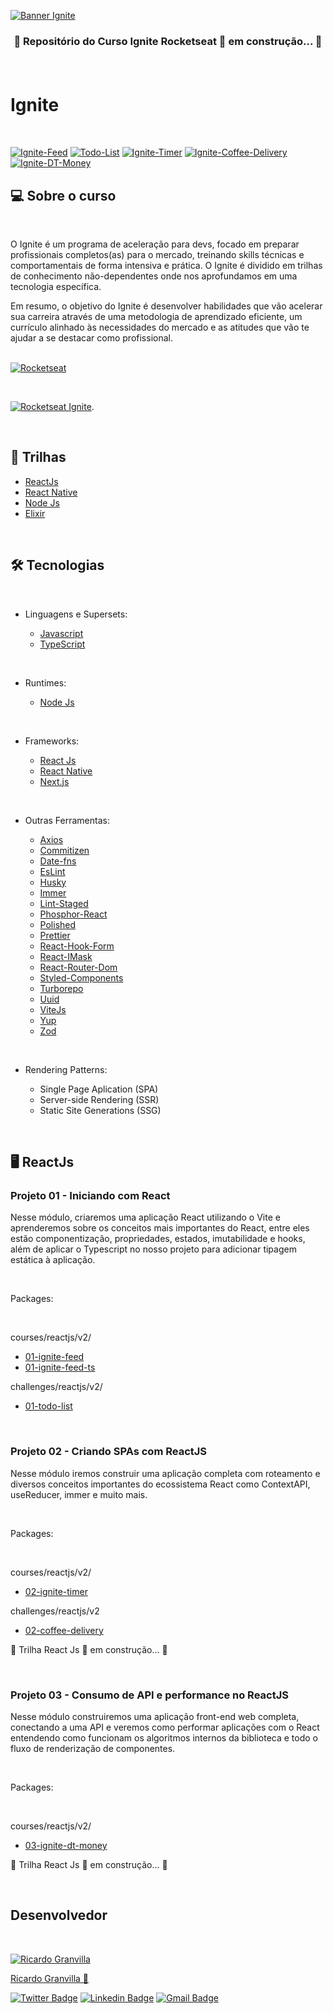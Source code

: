 [![Banner Ignite](./assets/banners/banner-ignite.png)](https://home.devtrails.com.br/)

<h3 align="center">
🚧 Repositório do Curso Ignite Rocketseat 🚀 em construção... 🚧
<p>&nbsp;</p>

</h3>

# Ignite

<p>&nbsp;</p>

[![Ignite-Feed](./assets/cover-ignite-feed-250px.png)](https://github.com/rgranvilla/Ignite/tree/master/courses/reactjs/v2/01-ignite-feed-ts)
[![Todo-List](./assets/cover-ignite-todo-list-250px.png)](https://github.com/rgranvilla/Ignite/tree/master/challenges/reactjs/v2/01-todo-list)
[![Ignite-Timer](./assets/cover-ignite-timer-250px.png)](https://github.com/rgranvilla/Ignite/tree/master/courses/reactjs/v2/02-ignite-timer)
[![Ignite-Coffee-Delivery](./assets/cover-ignite-coffee-delivery-250px.png)](https://github.com/rgranvilla/Ignite/tree/master/challenges/reactjs/v2/02-coffee-delivery)
[![Ignite-DT-Money](./assets/dt-money/cover-dt-money-250px.png)]()

## 💻 **Sobre o curso**

<br>

O Ignite é um programa de aceleração para devs, focado em preparar profissionais completos(as) para o mercado, treinando skills técnicas e comportamentais de forma intensiva e prática. O Ignite é dividido em trilhas de conhecimento não-dependentes onde nos aprofundamos em uma tecnologia específica.

Em resumo, o objetivo do Ignite é desenvolver habilidades que vão acelerar sua carreira através de uma metodologia de aprendizado eficiente, um currículo alinhado às necessidades do mercado e as atitudes que vão te ajudar a se destacar como profissional.
<br>
<br>

[![Rocketseat](./assets/rocketseat.svg)](https://www.rocketseat.com.br/)

<p>&nbsp;</p>

[![Rocketseat Ignite](./assets/ignite.svg)](https://lp.rocketseat.com.br/ignite?&).

<p>&nbsp;</p>

## 📖 **Trilhas**

- [ReactJs](#-reactjs)
- [React Native](#-react-native)
- [Node Js](#-nodejs)
- [Elixir](#-elixir)
  <br>

<p>&nbsp;</p>

## 🛠 Tecnologias

<p>&nbsp;</p>

- Linguagens e Supersets:

  - [Javascript](https://developer.mozilla.org/pt-BR/docs/Web/JavaScript)
  - [TypeScript](https://www.typescriptlang.org/)
  <p>&nbsp;</p>

- Runtimes:

  - [Node Js](https://nodejs.org/pt-br/)
  <p>&nbsp;</p>

- Frameworks:

  - [React Js](https://pt-br.reactjs.org/)
  - [React Native](https://reactnative.dev/)
  - [Next.js](https://nextjs.org/)
  <p>&nbsp;</p>

- Outras Ferramentas:

  - [Axios](https://axios-http.com/)
  - [Commitizen](https://commitizen-tools.github.io/commitizen/)
  - [Date-fns](https://date-fns.org/)
  - [EsLint](https://eslint.org/)
  - [Husky](https://typicode.github.io/husky/#/)
  - [Immer](https://immerjs.github.io/immer/)
  - [Lint-Staged](https://github.com/okonet/lint-staged#readme)
  - [Phosphor-React](https://phosphoricons.com/)
  - [Polished](https://polished.js.org/)
  - [Prettier](https://prettier.io/)
  - [React-Hook-Form](https://react-hook-form.com/)
  - [React-IMask](https://imask.js.org/)
  - [React-Router-Dom](https://github.com/remix-run/react-router/blob/main/docs/start/tutorial.md)
  - [Styled-Components](https://styled-components.com/)
  - [Turborepo](https://turborepo.org/)
  - [Uuid](https://github.com/uuidjs/uuid#readme)
  - [ViteJs](https://vitejs.dev/)
  - [Yup](https://github.com/jquense/yup#readme)
  - [Zod](https://zod.dev/)
    <p>&nbsp;</p>

- Rendering Patterns:
  - Single Page Aplication (SPA)
  - Server-side Rendering (SSR)
  - Static Site Generations (SSG)
  <p>&nbsp;</p>

## 🖥 ReactJs

### Projeto 01 - Iniciando com React

Nesse módulo, criaremos uma aplicação React utilizando o Vite e aprenderemos sobre os conceitos mais importantes do React, entre eles estão componentização, propriedades, estados, imutabilidade e hooks, além de aplicar o Typescript no nosso projeto para adicionar tipagem estática à aplicação.

  <p>&nbsp;</p>

Packages:

  <p>&nbsp;</p>

courses/reactjs/v2/

- [01-ignite-feed](https://github.com/rgranvilla/Ignite/tree/master/courses/reactjs/v2/01-ignite-feed)
- [01-ignite-feed-ts](https://github.com/rgranvilla/Ignite/tree/master/courses/reactjs/v2/01-ignite-feed-ts)

challenges/reactjs/v2/

- [01-todo-list](https://github.com/rgranvilla/Ignite/tree/master/challenges/reactjs/v2/01-todo-list)

  <p>&nbsp;</p>

### Projeto 02 - Criando SPAs com ReactJS

Nesse módulo iremos construir uma aplicação completa com roteamento e diversos conceitos importantes do ecossistema React como ContextAPI, useReducer, immer e muito mais.

  <p>&nbsp;</p>

Packages:

  <p>&nbsp;</p>

courses/reactjs/v2/

- [02-ignite-timer](https://github.com/rgranvilla/Ignite/tree/master/courses/reactjs/v2/02-ignite-timer)

challenges/reactjs/v2

- [02-coffee-delivery](https://github.com/rgranvilla/Ignite/tree/master/challenges/reactjs/v2/02-coffee-delivery)

🚧 Trilha React Js 🚀 em construção... 🚧

<p>&nbsp;</p>

### Projeto 03 - Consumo de API e performance no ReactJS

Nesse módulo construiremos uma aplicação front-end web completa, conectando a uma API e veremos como performar aplicações com o React entendendo como funcionam os algoritmos internos da biblioteca e todo o fluxo de renderização de componentes.

  <p>&nbsp;</p>

Packages:

  <p>&nbsp;</p>

courses/reactjs/v2/

- [03-ignite-dt-money](https://github.com/rgranvilla/Ignite/tree/master/courses/reactjs/v2/03-ignite-dt-money#readme)

🚧 Trilha React Js 🚀 em construção... 🚧

<p>&nbsp;</p>

## Desenvolvedor

<p>&nbsp;</p>

[![Ricardo Granvilla](./assets/author.png)](https://github.com/rgranvilla)

<a href="https://github.com/rgranvilla">Ricardo Granvilla 🚀</a>

[![Twitter Badge](https://img.shields.io/badge/-@rgranvilla-1ca0f1?style=flat-square&labelColor=1ca0f1&logo=twitter&logoColor=white&link=https://twitter.com/rgranvilla)](https://twitter.com/rgranvilla)
[![Linkedin Badge](https://img.shields.io/badge/-Ricardo-blue?style=flat-square&logo=Linkedin&logoColor=white&link=https://www.linkedin.com/in/rgranvilla/)](https://www.linkedin.com/in/rgranvilla/)
[![Gmail Badge](https://img.shields.io/badge/-rgranvilla@gmail.com-c14438?style=flat-square&logo=Gmail&logoColor=white&link=mailto:rgranvilla@gmail.com)](mailto:rgranvilla@gmail.com)

<p>&nbsp;</p>
